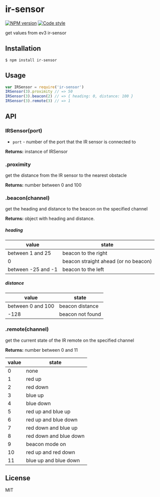 
# ir-sensor

[![NPM version][npm-image]][npm-url]
[![Code style][standard-image]][standard-url]

get values from ev3 ir-sensor

## Installation

    $ npm install ir-sensor

## Usage

```js
var IRSensor = require('ir-sensor')
IRSensor(3).proximity // => 50
IRSensor(3).beacon(2) // => { heading: 0, distance: 100 }
IRSensor(3).remote(3) // => 1
```

## API

### IRSensor(port)

- `port` - number of the port that the IR sensor is connected to

**Returns:** instance of IRSensor

### .proximity
get the distance from the IR sensor to the nearest obstacle

**Returns:** number between 0 and 100

### .beacon(channel)
get the heading and distance to the beacon on the specified channel

**Returns:** object with heading and distance.

##### heading

value | state
---|---
between 1 and 25 | beacon to the right
0 | beacon straight ahead (or no beacon)
between -25 and -1 | beacon to the left

##### distance

value | state
---|---
between 0 and 100 | beacon distance
-128 | beacon not found

### .remote(channel)
get the current state of the IR remote on the specified channel

**Returns:** number between 0 and 11

value | state
---|---
0 |	none
1 |	red up
2 |	red down
3 |	blue up
4 |	blue down
5 |	red up and blue up
6 |	red up and blue down
7 |	red down and blue up
8 |	red down and blue down
9 |	beacon mode on
10 | red up and red down
11 | blue up and blue down

## License

MIT

[standard-image]: https://img.shields.io/badge/code%20style-standard-brightgreen.svg?style=flat
[standard-url]: https://github.com/feross/standard
[npm-image]: https://img.shields.io/npm/v/ir-sensor.svg?style=flat-square
[npm-url]: https://npmjs.org/package/ir-sensor
